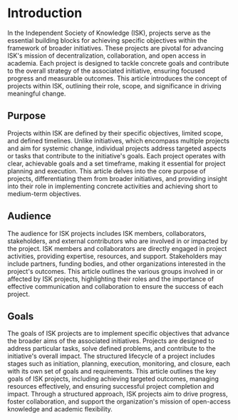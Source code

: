 # Introduction

In the Independent Society of Knowledge (ISK), projects serve as the essential building blocks for achieving specific objectives within the framework of broader initiatives. These projects are pivotal for advancing ISK's mission of decentralization, collaboration, and open access in academia. Each project is designed to tackle concrete goals and contribute to the overall strategy of the associated initiative, ensuring focused progress and measurable outcomes. This article introduces the concept of projects within ISK, outlining their role, scope, and significance in driving meaningful change.



## Purpose

Projects within ISK are defined by their specific objectives, limited scope, and defined timelines. Unlike initiatives, which encompass multiple projects and aim for systemic change, individual projects address targeted aspects or tasks that contribute to the initiative's goals. Each project operates with clear, achievable goals and a set timeframe, making it essential for project planning and execution. This article delves into the core purpose of projects, differentiating them from broader initiatives, and providing insight into their role in implementing concrete activities and achieving short to medium-term objectives.


##  Audience

The audience for ISK projects includes ISK members, collaborators, stakeholders, and external contributors who are involved in or impacted by the project. ISK members and collaborators are directly engaged in project activities, providing expertise, resources, and support. Stakeholders may include partners, funding bodies, and other organizations interested in the project's outcomes. This article outlines the various groups involved in or affected by ISK projects, highlighting their roles and the importance of effective communication and collaboration to ensure the success of each project.

## Goals

The goals of ISK projects are to implement specific objectives that advance the broader aims of the associated initiatives. Projects are designed to address particular tasks, solve defined problems, and contribute to the initiative's overall impact. The structured lifecycle of a project includes stages such as initiation, planning, execution, monitoring, and closure, each with its own set of goals and requirements. This article outlines the key goals of ISK projects, including achieving targeted outcomes, managing resources effectively, and ensuring successful project completion and impact. Through a structured approach, ISK projects aim to drive progress, foster collaboration, and support the organization's mission of open-access knowledge and academic flexibility.

